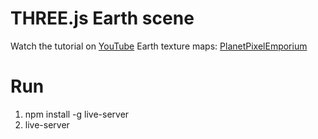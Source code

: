 # THREE.js Earth scene
Watch the tutorial on [YouTube](https://youtu.be/FntV9iEJ0tU)
Earth texture maps: [PlanetPixelEmporium](https://planetpixelemporium.com/earth.html)

# Run 
1) npm install -g live-server
2) live-server



